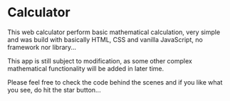 # Calculator
This web calculator perform basic mathematical calculation, very simple and was build with basically HTML, CSS and vanilla JavaScript, no framework nor library...

This app is still subject to modification, as some other complex mathematical functionality will be added in later time.

Please feel free to check the code behind the scenes and if you like what you see, do hit the star button...
